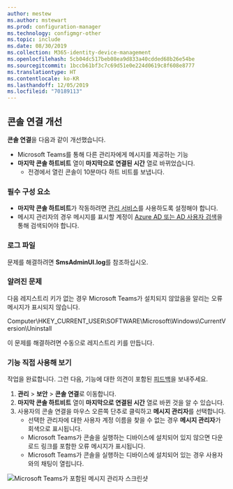 ```yaml
---
author: mestew
ms.author: mstewart
ms.prod: configuration-manager
ms.technology: configmgr-other
ms.topic: include
ms.date: 08/30/2019
ms.collection: M365-identity-device-management
ms.openlocfilehash: 5cb04dc517beb08ea9d833a40cdded68b26e54be
ms.sourcegitcommit: 1bccb61bf3c7c69d51e0e224d0619c8f608e8777
ms.translationtype: HT
ms.contentlocale: ko-KR
ms.lasthandoff: 12/05/2019
ms.locfileid: "70189113"
---
```

## <a name="improvements-to-console-connections"></a>콘솔 연결 개선
<!--4923997-->
**콘솔 연결**을 다음과 같이 개선했습니다.

- Microsoft Teams를 통해 다른 관리자에게 메시지를 제공하는 기능
- **마지막 콘솔 하트비트** 열이 **마지막으로 연결된 시간** 열로 바뀌었습니다.
  - 전경에서 열린 콘솔이 10분마다 하트 비트를 보냅니다.

### <a name="prerequisites"></a>필수 구성 요소

- **마지막 콘솔 하트비트**가 작동하려면 [관리 서비스](/sccm/core/plan-design/hierarchy/plan-for-the-sms-provider#bkmk_admin-service)를 사용하도록 설정해야 합니다. 
- 메시지 관리자의 경우 메시지를 표시할 계정이 [Azure AD 또는 AD 사용자 검색](/sccm/core/servers/deploy/configure/about-discovery-methods#bkmk_aboutUser)을 통해 검색되어야 합니다.

### <a name="log-files"></a>로그 파일

문제를 해결하려면 **SmsAdminUI.log**를 참조하십시오.

### <a name="known-issues"></a>알려진 문제

다음 레지스트리 키가 없는 경우 Microsoft Teams가 설치되지 않았음을 알리는 오류 메시지가 표시되지 않습니다.

Computer\HKEY_CURRENT_USER\SOFTWARE\Microsoft\Windows\CurrentVersion\Uninstall

이 문제를 해결하려면 수동으로 레지스트리 키를 만듭니다.

### <a name="try-it-out"></a>기능 직접 사용해 보기

작업을 완료합니다. 그런 다음, 기능에 대한 의견이 포함된 [피드백](/sccm/core/understand/find-help#product-feedback)을 보내주세요.

1. **관리** > **보안** > **콘솔 연결**로 이동합니다.
1. **마지막 콘솔 하트비트** 열이 **마지막으로 연결된 시간** 열로 바뀐 것을 알 수 있습니다.
1. 사용자의 콘솔 연결을 마우스 오른쪽 단추로 클릭하고 **메시지 관리자**를 선택합니다.
    - 선택한 관리자에 대한 사용자 계정 이름을 찾을 수 없는 경우 **메시지 관리자**가 회색으로 표시됩니다.
    - Microsoft Teams가 콘솔을 실행하는 디바이스에 설치되어 있지 않으면 다운로드 링크를 포함한 오류 메시지가 표시됩니다.
    - Microsoft Teams가 콘솔을 실행하는 디바이스에 설치되어 있는 경우 사용자와의 채팅이 열립니다.

![Microsoft Teams가 포함된 메시지 관리자 스크린샷](../../media/4923997-message-administrator.png)